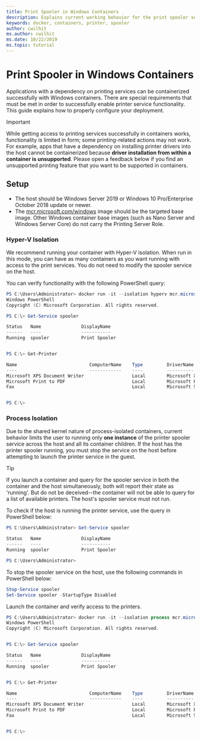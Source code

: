 ```yaml
---
title: Print Spooler in Windows Containers
description: Explains current working behavior for the print spooler service in Windows containers
keywords: docker, containers, printer, spooler
author: cwilhit
ms.author: cwilhit
ms.date: 10/22/2019
ms.topic: tutorial
---
```


# Print Spooler in Windows Containers

Applications with a dependency on printing services can be containerized successfully with Windows containers. There are special requirements that must be met in order to successfully enable printer service functionality. This guide explains how to properly configure your deployment.

> [!IMPORTANT]
> While getting access to printing services successfully in containers works, functionality is limited in form; some printing-related actions may not work. For example, apps that have a dependency on installing printer drivers into the host cannot be containerized because **driver installation from within a container is unsupported**. Please open a feedback below if you find an unsupported printing feature that you want to be supported in containers.

## Setup

* The host should be Windows Server 2019 or Windows 10 Pro/Enterprise October 2018 update or newer.
* The [mcr.microsoft.com/windows](https://hub.docker.com/_/microsoft-windowsfamily-windows) image should be the targeted base image. Other Windows container base images (such as Nano Server and Windows Server Core) do not carry the Printing Server Role.

### Hyper-V Isolation

We recommend running your container with Hyper-V isolation. When run in this mode, you can have as many containers as you want running with access to the print services. You do not need to modify the spooler service on the host.

You can verify functionality with the following PowerShell query:

```PowerShell
PS C:\Users\Administrator> docker run -it --isolation hyperv mcr.microsoft.com/windows:1809 powershell.exe
Windows PowerShell
Copyright (C) Microsoft Corporation. All rights reserved.

PS C:\> Get-Service spooler

Status   Name               DisplayName
------   ----               -----------
Running  spooler            Print Spooler


PS C:\> Get-Printer

Name                           ComputerName    Type         DriverName                PortName        Shared   Published
----                           ------------    ----         ----------                --------        ------   --------
Microsoft XPS Document Writer                  Local        Microsoft XPS Document... PORTPROMPT:     False    False
Microsoft Print to PDF                         Local        Microsoft Print To PDF    PORTPROMPT:     False    False
Fax                                            Local        Microsoft Shared Fax D... SHRFAX:         False    False


PS C:\>
```

### Process Isolation

Due to the shared kernel nature of process-isolated containers, current behavior limits the user to running only **one instance** of the printer spooler service across the host and all its container children. If the host has the printer spooler running, you must stop the service on the host before attempting to launch the printer service in the guest.

> [!TIP]
> If you launch a container and query for the spooler service in both the container and the host simultaneously, both will report their state as 'running'. But do not be deceived--the container will not be able to query for a list of available printers. The host's spooler service must not run.

To check if the host is running the printer service, use the query in PowerShell below:

```PowerShell
PS C:\Users\Administrator> Get-Service spooler

Status   Name               DisplayName
------   ----               -----------
Running  spooler            Print Spooler

PS C:\Users\Administrator>
```

To stop the spooler service on the host, use the following commands in PowerShell below:

```PowerShell
Stop-Service spooler
Set-Service spooler -StartupType Disabled
```

Launch the container and verify access to the printers.

```PowerShell
PS C:\Users\Administrator> docker run -it --isolation process mcr.microsoft.com/windows:1809 powershell.exe
Windows PowerShell
Copyright (C) Microsoft Corporation. All rights reserved.


PS C:\> Get-Service spooler

Status   Name               DisplayName
------   ----               -----------
Running  spooler            Print Spooler


PS C:\> Get-Printer

Name                           ComputerName    Type         DriverName                PortName        Shared   Published
----                           ------------    ----         ----------                --------        ------   --------
Microsoft XPS Document Writer                  Local        Microsoft XPS Document... PORTPROMPT:     False    False
Microsoft Print to PDF                         Local        Microsoft Print To PDF    PORTPROMPT:     False    False
Fax                                            Local        Microsoft Shared Fax D... SHRFAX:         False    False


PS C:\>
```
